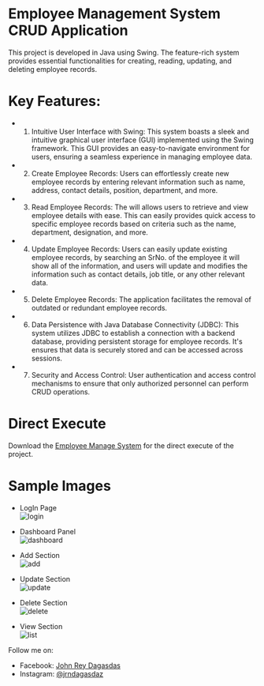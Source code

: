 # Employee Management System CRUD Application
This project is developed in Java using Swing. The feature-rich system provides essential functionalities for creating, reading, updating, and deleting employee records.

# Key Features:
+ 1. Intuitive User Interface with Swing:
     This system boasts a sleek and intuitive graphical user interface (GUI) implemented using the Swing framework. This GUI provides an easy-to-navigate environment for users, ensuring a seamless experience in managing employee data.

+ 2. Create Employee Records:
     Users can effortlessly create new employee records by entering relevant information such as name, address, contact details, position, department, and more.

+ 3. Read Employee Records:
     The will allows users to retrieve and view employee details with ease. This can easily provides quick access to specific employee records based on criteria such as the name, department, designation, and more.

+ 4. Update Employee Records:
     Users can easily update existing employee records, by searching an SrNo. of the employee it will show all of the information, and users will update and modifies the information such as contact details, job title, or any other relevant data.

+ 5. Delete Employee Records:
     The application facilitates the removal of outdated or redundant employee records.

+ 6. Data Persistence with Java Database Connectivity (JDBC):
     This system utilizes JDBC to establish a connection with a backend database, providing persistent storage for employee records. It's ensures that data is securely stored and can be accessed across sessions.

+ 7. Security and Access Control:
     User authentication and access control mechanisms to ensure that only authorized personnel can perform CRUD operations.

# Direct Execute
Download the [Employee Manage System](https://github.com/JrdProg/Employee-Management-System-CRUD-Application-/files/13932506/EMS.CRUD.zip) for the direct execute of the project.


# Sample Images
+ LogIn Page <br />
![login](https://github.com/JrdProg/Employee-Management-System-CRUD-Application-/assets/136809827/e743a132-7709-4f4f-8441-d11a99e7b8e7)

+ Dashboard Panel <br />
![dashboard](https://github.com/JrdProg/Employee-Management-System-CRUD-Application-/assets/136809827/e67b0a9a-d4f2-4714-ac5c-f86394624a26)

+ Add Section <br />
![add](https://github.com/JrdProg/BouncingBall/assets/136809827/23b659c5-2824-4fd0-971b-2c85ee7629b8)

+ Update Section <br />
![update](https://github.com/JrdProg/BouncingBall/assets/136809827/60fafac7-42a9-4ca3-9389-e0b207e9ca7d)

+ Delete Section <br />
![delete](https://github.com/JrdProg/BouncingBall/assets/136809827/cfa1f485-f3ff-4d56-9303-67508e16db00)

+ View Section <br />
![list](https://github.com/JrdProg/BouncingBall/assets/136809827/32564b9e-2ccb-4db7-9d01-d350c7f16095)


Follow me on:
+ Facebook: <a href="https://facebook.com/chenzokiwasashi">John Rey Dagasdas</a>
+ Instagram: <a href="https://instagram.com/jrndagasdaz">@jrndagasdaz</a>
